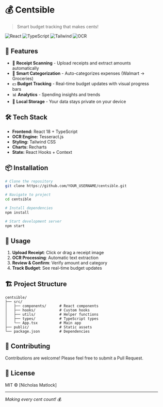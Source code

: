 # 💰 Centsible

> Smart budget tracking that makes cents!

![React](https://img.shields.io/badge/React-18.2.0-61DAFB?logo=react)
![TypeScript](https://img.shields.io/badge/TypeScript-5.0-3178C6?logo=typescript)
![Tailwind](https://img.shields.io/badge/Tailwind-3.3-06B6D4?logo=tailwindcss)
![OCR](https://img.shields.io/badge/OCR-Tesseract.js-FF6B6B)

## 🚀 Features

- 📸 **Receipt Scanning** - Upload receipts and extract amounts automatically
- 🤖 **Smart Categorization** - Auto-categorizes expenses (Walmart → Groceries)
- 💵 **Budget Tracking** - Real-time budget updates with visual progress bars
- 📊 **Analytics** - Spending insights and trends
- 💾 **Local Storage** - Your data stays private on your device

## 🛠️ Tech Stack

- **Frontend:** React 18 + TypeScript
- **OCR Engine:** Tesseract.js
- **Styling:** Tailwind CSS
- **Charts:** Recharts
- **State:** React Hooks + Context

## 📦 Installation

```bash
# Clone the repository
git clone https://github.com/YOUR_USERNAME/centsible.git

# Navigate to project
cd centsible

# Install dependencies
npm install

# Start development server
npm start
```

## 🎯 Usage

1. **Upload Receipt**: Click or drag a receipt image
2. **OCR Processing**: Automatic text extraction
3. **Review & Confirm**: Verify amount and category
4. **Track Budget**: See real-time budget updates

## 🏗️ Project Structure

```
centsible/
├── src/
│   ├── components/      # React components
│   ├── hooks/           # Custom hooks
│   ├── utils/           # Helper functions
│   ├── types/           # TypeScript types
│   └── App.tsx          # Main app
├── public/              # Static assets
└── package.json         # Dependencies
```

## 🤝 Contributing

Contributions are welcome! Please feel free to submit a Pull Request.

## 📄 License

MIT © [Nicholas Matlock]

---

*Making every cent count!* 💰
